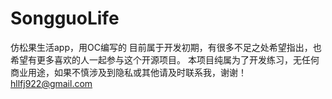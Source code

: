 # SongguoLife
仿松果生活app，用OC编写的
目前属于开发初期，有很多不足之处希望指出，也希望有更多喜欢的人一起参与这个开源项目。
本项目纯属为了开发练习，无任何商业用途，如果不慎涉及到隐私或其他请及时联系我，谢谢！
hllfj922@gmail.com
